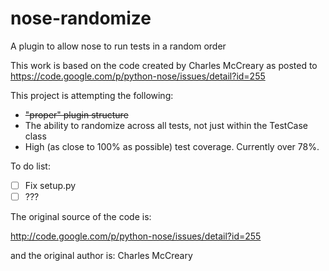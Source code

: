 nose-randomize
==============

A plugin to allow nose to run tests in a random order

This work is based on the code created by Charles McCreary as posted to https://code.google.com/p/python-nose/issues/detail?id=255

This project is attempting the following:
 * ~~"proper" plugin structure~~
 * The ability to randomize across all tests, not just within the TestCase class
 * High (as close to 100% as possible) test coverage. Currently over 78%.


To do list:
 - [ ] Fix setup.py
 - [ ] ???

The original source of the code is:

http://code.google.com/p/python-nose/issues/detail?id=255

and the original author is: Charles McCreary

